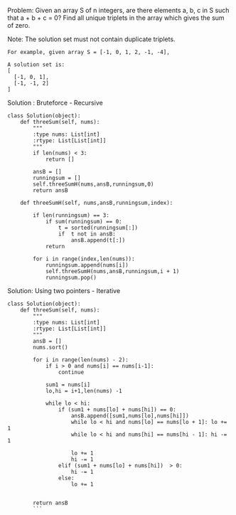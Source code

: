 
Problem:
Given an array S of n integers, are there elements a, b, c in S such that a + b + c = 0? Find all unique triplets in the array which gives the sum of zero.

Note: The solution set must not contain duplicate triplets.
```
For example, given array S = [-1, 0, 1, 2, -1, -4],

A solution set is:
[
  [-1, 0, 1],
  [-1, -1, 2]
]
```


Solution : Bruteforce - Recursive
```
class Solution(object):
    def threeSum(self, nums):
        """
        :type nums: List[int]
        :rtype: List[List[int]]
        """
        if len(nums) < 3:
            return []
        
        ansB = []
        runningsum = []
        self.threeSumH(nums,ansB,runningsum,0)
        return ansB
        
    def threeSumH(self, nums,ansB,runningsum,index):
        
        if len(runningsum) == 3:
            if sum(runningsum) == 0:
                t = sorted(runningsum[:])
                if  t not in ansB:
                    ansB.append(t[:])
            return
     
        for i in range(index,len(nums)):
            runningsum.append(nums[i])
            self.threeSumH(nums,ansB,runningsum,i + 1)
            runningsum.pop()    

```




Solution: Using two pointers - Iterative
```
class Solution(object):
    def threeSum(self, nums):
        """
        :type nums: List[int]
        :rtype: List[List[int]]
        """
        ansB = []   
        nums.sort()
        
        for i in range(len(nums) - 2):
            if i > 0 and nums[i] == nums[i-1]:
                continue
                
            sum1 = nums[i]
            lo,hi = i+1,len(nums) -1

            while lo < hi:
                if (sum1 + nums[lo] + nums[hi]) == 0:
                    ansB.append([sum1,nums[lo],nums[hi]])
                    while lo < hi and nums[lo] == nums[lo + 1]: lo += 1 
                    while lo < hi and nums[hi] == nums[hi - 1]: hi -= 1 

                    lo += 1
                    hi -= 1
                elif (sum1 + nums[lo] + nums[hi])  > 0:
                    hi -= 1   
                else:
                    lo += 1
                
                    
        return ansB 
        ```
